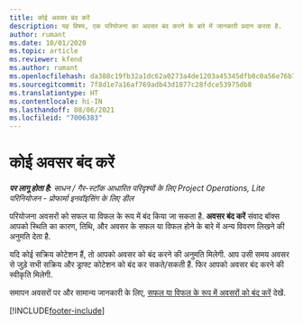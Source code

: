 ```yaml
---
title: कोई अवसर बंद करें
description: यह विषय, एक परियोजना का अवसर बंद करने के बारे में जानकारी प्रदान करता है.
author: rumant
ms.date: 10/01/2020
ms.topic: article
ms.reviewer: kfend
ms.author: rumant
ms.openlocfilehash: da388c19fb32a1dc62a0273a4de1203a45345dfb0c0a56e76b73cccc751e9545
ms.sourcegitcommit: 7f8d1e7a16af769adb43d1877c28fdce53975db8
ms.translationtype: HT
ms.contentlocale: hi-IN
ms.lasthandoff: 08/06/2021
ms.locfileid: "7006383"
---
```

# <a name="close-an-opportunity"></a>कोई अवसर बंद करें

_**पर लागू होता है:** साधन / गैर-स्टॉक आधारित परिदृश्यों के लिए Project Operations, Lite परिनियोजन - प्रोफार्मा इनवॉइसिंग के लिए डील_

परियोजना अवसरों को सफल या विफल के रूप में बंद किया जा सकता है. **अवसर बंद करें** संवाद बॉक्स आपको स्थिति का कारण, तिथि, और अवसर के सफल या विफल होने के बारे में अन्य विवरण लिखने की अनुमति देता है.

यदि कोई सक्रिय कोटेशन हैं, तो आपको अवसर को बंद करने की अनुमति मिलेगी. आप उसी समय अवसर से जुड़े सभी सक्रिय और ड्राफ्ट कोटेशन को बंद कर सकते/सकती हैं. फिर आपको अवसर बंद करने की स्वीकृति मिलेगी.

समापन अवसरों पर और सामान्य जानकारी के लिए, [सफल या विफल के रूप में अवसरों को बंद करें](/dynamics365/sales-enterprise/close-opportunity-won-lost-sales) देखें.


[!INCLUDE[footer-include](../includes/footer-banner.md)]